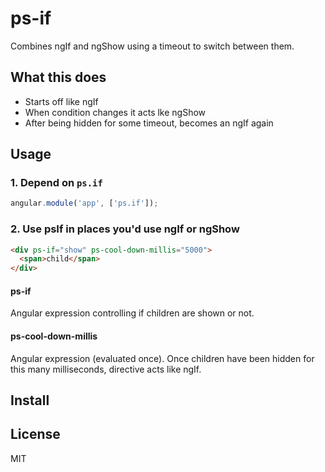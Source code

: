 # ps-if

Combines ngIf and ngShow using a timeout to switch between them.

## What this does

- Starts off like ngIf
- When condition changes it acts lke ngShow
- After being hidden for some timeout, becomes an ngIf again

## Usage

### 1. Depend on `ps.if`

```js
angular.module('app', ['ps.if']);
```

### 2. Use psIf in places you'd use ngIf or ngShow

```html
<div ps-if="show" ps-cool-down-millis="5000">
  <span>child</span>
</div>
```

#### ps-if

Angular expression controlling if children are shown or not.

#### ps-cool-down-millis

Angular expression (evaluated once). Once children have been hidden for this many milliseconds, directive acts like ngIf.

## Install



## License

MIT